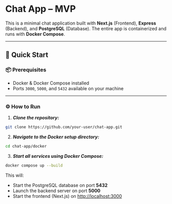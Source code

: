 # Chat App – MVP

This is a minimal chat application built with **Next.js** (Frontend), **Express** (Backend), and **PostgreSQL** (Database). The entire app is containerized and runs with **Docker Compose**.

---

## 🚀 Quick Start

### 📦 Prerequisites

- Docker & Docker Compose installed
- Ports `3000`, `5000`, and `5432` available on your machine

---

### ⚙️ How to Run

1. ***Clone the repository:***

```bash
git clone https://github.com/your-user/chat-app.git
```
2. ***Navigate to the Docker setup directory:***

```bash
cd chat-app/docker
```
3. ***Start all services using Docker Compose:***
```bash 
docker compose up --build
```

This will:

- Start the PostgreSQL database on port **5432**
- Launch the backend server on port **5000**
- Start the frontend (Next.js) on [http://localhost:3000](http://localhost:3000)
